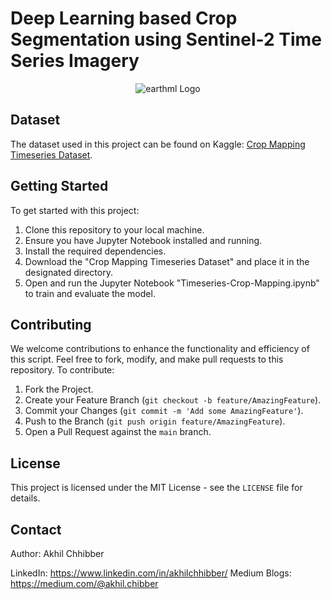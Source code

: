 # Deep Learning based Crop Segmentation using Sentinel-2 Time Series Imagery
<p align="center">
  <img src="https://github.com/akhilchibber/Timeseries-Crop-Mapping/blob/main/Crop-Mapping.png?raw=true" alt="earthml Logo">
</p>

## Dataset
The dataset used in this project can be found on Kaggle: [Crop Mapping Timeseries Dataset](https://www.kaggle.com/datasets/ignazio/sentinel2-crop-mapping/data). 

## Getting Started
To get started with this project:

1. Clone this repository to your local machine.
2. Ensure you have Jupyter Notebook installed and running.
3. Install the required dependencies.
4. Download the "Crop Mapping Timeseries Dataset" and place it in the designated directory.
5. Open and run the Jupyter Notebook "Timeseries-Crop-Mapping.ipynb" to train and evaluate the model.
   
## Contributing
We welcome contributions to enhance the functionality and efficiency of this script. Feel free to fork, modify, and make pull requests to this repository. To contribute:

1. Fork the Project.
2. Create your Feature Branch (`git checkout -b feature/AmazingFeature`).
3. Commit your Changes (`git commit -m 'Add some AmazingFeature'`).
4. Push to the Branch (`git push origin feature/AmazingFeature`).
5. Open a Pull Request against the `main` branch.

## License

This project is licensed under the MIT License - see the `LICENSE` file for details.

## Contact

Author: Akhil Chhibber

LinkedIn: https://www.linkedin.com/in/akhilchhibber/
Medium Blogs: https://medium.com/@akhil.chibber
